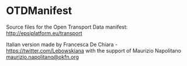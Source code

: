OTDManifest
===========

Source files for the Open Transport Data manifest: http://epsiplatform.eu/transport

Italian version made by Francesca De Chiara - https://twitter.com/Lebowskiana
with the support of Maurizio Napolitano <maurizio.napolitano@okfn.org>


